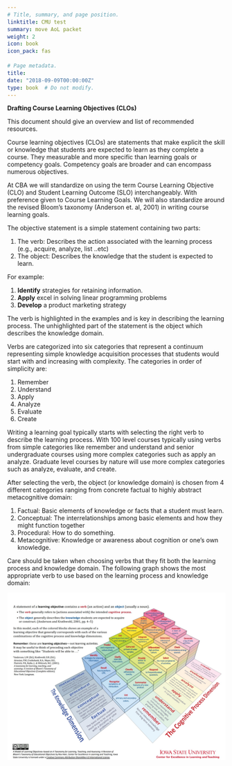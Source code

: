 ```yaml
---
# Title, summary, and page position.
linktitle: CMU test
summary: move AoL packet 
weight: 2
icon: book
icon_pack: fas

# Page metadata.
title: 
date: "2018-09-09T00:00:00Z"
type: book  # Do not modify.
---
```


**Drafting Course Learning Objectives (CLOs)**

This document should give an overview and list of recommended resources. 

Course learning objectives (CLOs) are statements that make explicit the skill or knowledge that students are expected to learn as they complete a course. They measurable and more specific than learning goals or competency goals. Competency goals are broader and can encompass numerous objectives. 

At CBA we will standardize on using the term Course Learning Objective (CLO) and Student Learning Outcome (SLO) interchangeably. With preference given to Course Learning Goals. We will also standardize around the revised Bloom’s taxonomy (Anderson et. al, 2001) in writing course learning goals. 

The objective statement is a simple statement containing two parts: 
1. The verb: Describes the action associated with the learning process (e.g., acquire, analyze, list ..etc) 
2. The object: Describes the knowledge that the student is expected to learn. 

For example: 
1. **Identify** strategies for retaining information. 
2. **Apply** excel in solving linear programming problems 
3. **Develop** a product marketing strategy 

The verb is highlighted in the examples and is key in describing the learning process. The unhighlighted part of the statement is the object which describes the knowledge domain. 

Verbs are categorized into six categories that represent a continuum representing simple knowledge acquisition processes that students would start with and increasing with complexity. The categories in order of simplicity are:
1. Remember
2. Understand 
3. Apply 
4. Analyze 
5. Evaluate 
6. Create 

Writing a learning goal typically starts with selecting the right verb to describe the learning process. With 100 level courses typically using verbs from simple categories like remember and understand and senior undergraduate courses using more complex categories such as apply an analyze. Graduate level courses by nature will use more complex categories such as analyze, evaluate, and create.  

After selecting the verb, the object (or knowledge domain) is chosen from 4 different categories ranging from concrete factual to highly abstract metacognitive domain: 
1. Factual: Basic elements of knowledge or facts that a student must learn. 
2. Conceptual: The interrelationships among basic elements and how they might function together 
3. Procedural: How to do something. 
4. Metacognitive: Knowledge or awareness about cognition or one’s own knowledge. 

Care should be taken when choosing verbs that they fit both the learning process and knowledge domain. The following graph shows the most appropriate verb to use based on the learning process and knowledge domain: 

![](blooms.jpg)
